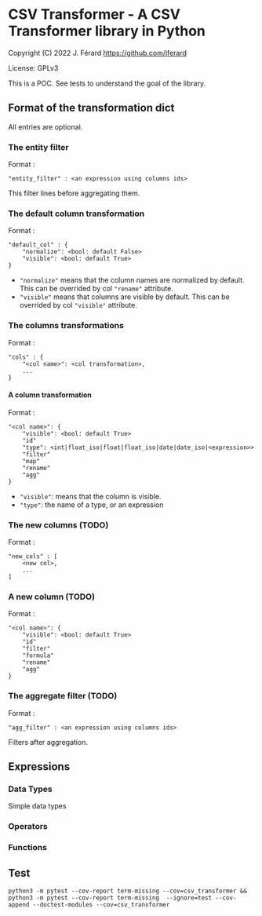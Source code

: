 # CSV Transformer - A CSV Transformer library in Python

Copyright (C) 2022 J. Férard <https://github.com/jferard>

License: GPLv3

This is a POC. See tests to understand the goal of the library.

## Format of the transformation dict
All entries are optional.

### The entity filter
Format :
```
"entity_filter" : <an expression using columns ids>
```

This filter lines before aggregating them.

### The default column transformation
Format :
```
"default_col" : {
    "normalize": <bool: default False>
    "visible": <bool: default True>
}
```

* `"normalize"` means that the column names are normalized by default. This can be overrided by col `"rename"` attribute.
* `"visible"` means that columns are visible by default. This can be overrided by col `"visible"` attribute.

### The columns transformations
Format :
```
"cols" : {
    "<col name>": <col transformation>,
    ...
}
```

#### A column transformation
Format :
```
"<col name>": {
    "visible": <bool: default True>
    "id"
    "type": <int|float_iso|float|float_iso|date|date_iso|<expression>>
    "filter"
    "map"
    "rename"
    "agg"
}
```

* `"visible"`: means that the column is visible.
* `"type"`: the name of a type, or an expression

### The new columns (TODO)
Format :
```
"new_cols" : [
    <new col>,
    ...
]
```

### A new column (TODO)
Format :
```
"<col name>": {
    "visible": <bool: default True>
    "id"
    "filter"
    "formula"
    "rename"
    "agg"
}
```


### The aggregate filter (TODO)
Format :
```
"agg_filter" : <an expression using columns ids>
```

Filters after aggregation.

## Expressions
### Data Types
Simple data types

### Operators

### Functions


## Test
```
python3 -m pytest --cov-report term-missing --cov=csv_transformer && python3 -m pytest --cov-report term-missing  --ignore=test --cov-append --doctest-modules --cov=csv_transformer
```

